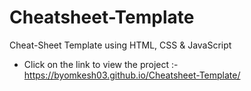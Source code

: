 # Cheatsheet-Template
Cheat-Sheet Template using HTML, CSS &amp; JavaScript








* Click on the link to view the project :- https://byomkesh03.github.io/Cheatsheet-Template/
